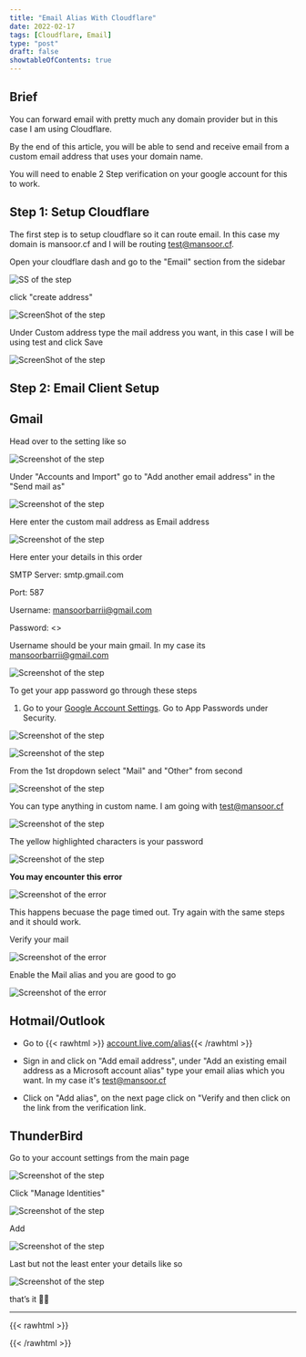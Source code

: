 ```yaml
---
title: "Email Alias With Cloudflare"
date: 2022-02-17
tags: [Cloudflare, Email]
type: "post"
draft: false
showtableOfContents: true
---
```


## Brief

You can forward email with pretty much any domain provider but in this case I am using Cloudflare.

By the end of this article, you will be able to send and receive email from a custom email address that uses your domain name.

You will need to enable 2 Step verification on your google account for this to work.

## Step 1: Setup Cloudflare

The first step is to setup cloudflare so it can route email. In this case my domain is mansoor.cf and I will be routing test@mansoor.cf.

Open your cloudflare dash and go to the "Email" section from the sidebar

![SS of the step](/images/how-to/email-alias/1.png)

click "create address"

![ScreenShot of the step](/images/how-to/email-alias/2.png)

Under Custom address type the mail address you want, in this case I will be using test and click Save

![ScreenShot of the step](/images/how-to/email-alias/3.png)

## Step 2: Email Client Setup

## Gmail

Head over to the setting like so

![Screenshot of the step](/images/how-to/email-alias/4.png)

Under "Accounts and Import" go to "Add another email address" in the "Send mail as"

![Screenshot of the step](/images/how-to/email-alias/5.png)

Here enter the custom mail address as Email address

![Screenshot of the step](/images/how-to/email-alias/6.png)

Here enter your details in this order

SMTP Server: smtp.gmail.com

Port: 587

Username: mansoorbarrii@gmail.com

Password: <<app password>>

Username should be your main gmail. In my case its mansoorbarrii@gmail.com

![Screenshot of the step](/images/how-to/email-alias/7.png)

To get your app password go through these steps

1. Go to your [Google Account Settings](https://myaccount.google.com/). Go to App Passwords under Security.

![Screenshot of the step](/images/how-to/email-alias/8.png)

![Screenshot of the step](/images/how-to/email-alias/9.png)

From the 1st dropdown select "Mail" and "Other" from second

![Screenshot of the step](/images/how-to/email-alias/10.png)

You can type anything in custom name. I am going with test@mansoor.cf

![Screenshot of the step](/images/how-to/email-alias/11.png)

The yellow highlighted characters is your password

![Screenshot of the step](/images/how-to/email-alias/12.png)

**You may encounter this error**

![Screenshot of the error](/images/how-to/email-alias/14.png)

This happens becuase the page timed out. Try again with the same steps and it should work.

Verify your mail

![Screenshot of the error](/images/how-to/email-alias/13.png)

Enable the Mail alias and you are good to go

![Screenshot of the error](/images/how-to/email-alias/15.png)

## Hotmail/Outlook



- Go to {{< rawhtml >}} <a href="https://account.live.com/names/Manage?uaid=dbee175bc2864b5aa5db93b77d6e7d65" target="_blank" rel="noopener noreferrer">account.live.com/alias</a>{{< /rawhtml >}}  

- Sign in and click on "Add email address", under "Add an existing email address as a Microsoft account alias" type your email alias which you want. In my case it's test@mansoor.cf

- Click on "Add alias", on the next page click on "Verify and then click on the link from the verification link. 

## ThunderBird

Go to your account settings from the main page

![Screenshot of the step](/images/how-to/email-alias/16.png)

Click "Manage Identities"

![Screenshot of the step](/images/how-to/email-alias/17.png)

Add

![Screenshot of the step](/images/how-to/email-alias/18.png)

Last but not the least enter your details like so

![Screenshot of the step](/images/how-to/email-alias/19.png)

that’s it ✌🏽

-------------------------------------------------------------
{{< rawhtml >}} 
<script src="https://utteranc.es/client.js"
        repo="mansoorbarri/website"
        issue-term="title"
        theme="dark-blue"
        crossorigin="anonymous"
        async>
</script>
{{< /rawhtml >}}